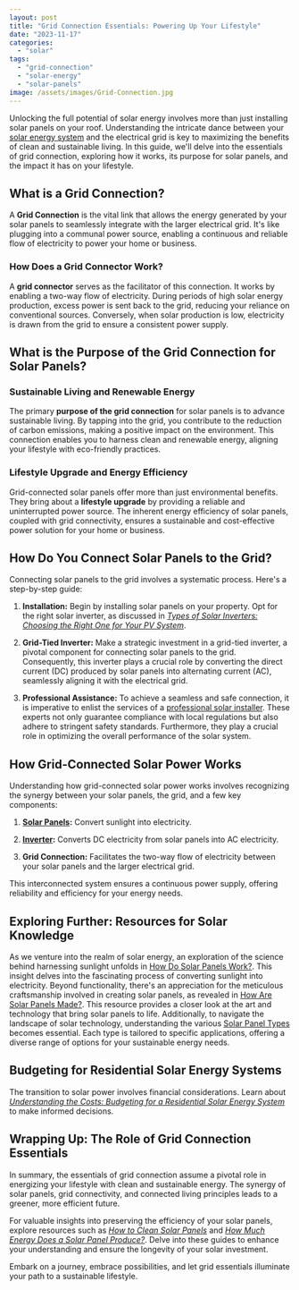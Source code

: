 ```yaml
---
layout: post
title: "Grid Connection Essentials: Powering Up Your Lifestyle"
date: "2023-11-17"
categories: 
  - "solar"
tags: 
  - "grid-connection"
  - "solar-energy"
  - "solar-panels"
image: /assets/images/Grid-Connection.jpg
---
```


Unlocking the full potential of solar energy involves more than just installing solar panels on your roof. Understanding the intricate dance between your [solar energy system](/how-is-a-solar-energy-system-composed/) and the electrical grid is key to maximizing the benefits of clean and sustainable living. In this guide, we'll delve into the essentials of grid connection, exploring how it works, its purpose for solar panels, and the impact it has on your lifestyle.

## What is a Grid Connection?

A **Grid Connection** is the vital link that allows the energy generated by your solar panels to seamlessly integrate with the larger electrical grid. It's like plugging into a communal power source, enabling a continuous and reliable flow of electricity to power your home or business.

### How Does a Grid Connector Work?

A **grid connector** serves as the facilitator of this connection. It works by enabling a two-way flow of electricity. During periods of high solar energy production, excess power is sent back to the grid, reducing your reliance on conventional sources. Conversely, when solar production is low, electricity is drawn from the grid to ensure a consistent power supply.

## What is the Purpose of the Grid Connection for Solar Panels?

### Sustainable Living and Renewable Energy

The primary **purpose of the grid connection** for solar panels is to advance sustainable living. By tapping into the grid, you contribute to the reduction of carbon emissions, making a positive impact on the environment. This connection enables you to harness clean and renewable energy, aligning your lifestyle with eco-friendly practices.

### Lifestyle Upgrade and Energy Efficiency

Grid-connected solar panels offer more than just environmental benefits. They bring about a **lifestyle upgrade** by providing a reliable and uninterrupted power source. The inherent energy efficiency of solar panels, coupled with grid connectivity, ensures a sustainable and cost-effective power solution for your home or business.

## How Do You Connect Solar Panels to the Grid?

Connecting solar panels to the grid involves a systematic process. Here's a step-by-step guide:

1. **Installation:** Begin by installing solar panels on your property. Opt for the right solar inverter, as discussed in _[Types of Solar Inverters: Choosing the Right One for Your PV System](/types-of-solar-inverters-choosing-the-right-one-for-your-pv-system/)_.

3. **Grid-Tied Inverter:** Make a strategic investment in a grid-tied inverter, a pivotal component for connecting solar panels to the grid. Consequently, this inverter plays a crucial role by converting the direct current (DC) produced by solar panels into alternating current (AC), seamlessly aligning it with the electrical grid.

5. **Professional Assistance:** To achieve a seamless and safe connection, it is imperative to enlist the services of a [professional solar installer](/). These experts not only guarantee compliance with local regulations but also adhere to stringent safety standards. Furthermore, they play a crucial role in optimizing the overall performance of the solar system.

## How Grid-Connected Solar Power Works

Understanding how grid-connected solar power works involves recognizing the synergy between your solar panels, the grid, and a few key components:

1. **[Solar Panels](/how-do-solar-panels-work/):** Convert sunlight into electricity.

3. **[Inverter](/solar-inverter-101-harnessing-the-suns-energy-efficiently/):** Converts DC electricity from solar panels into AC electricity.

5. **Grid Connection:** Facilitates the two-way flow of electricity between your solar panels and the larger electrical grid.

This interconnected system ensures a continuous power supply, offering reliability and efficiency for your energy needs.

## Exploring Further: Resources for Solar Knowledge

  
As we venture into the realm of solar energy, an exploration of the science behind harnessing sunlight unfolds in [How Do Solar Panels Work?](/how-do-solar-panels-work/). This insight delves into the fascinating process of converting sunlight into electricity. Beyond functionality, there's an appreciation for the meticulous craftsmanship involved in creating solar panels, as revealed in [How Are Solar Panels Made?](/how-are-solar-panels-made/). This resource provides a closer look at the art and technology that bring solar panels to life. Additionally, to navigate the landscape of solar technology, understanding the various [Solar Panel Types](/solar-panel-types/) becomes essential. Each type is tailored to specific applications, offering a diverse range of options for your sustainable energy needs.

## Budgeting for Residential Solar Energy Systems

The transition to solar power involves financial considerations. Learn about _[Understanding the Costs: Budgeting for a Residential Solar Energy System](/understanding-the-costs-budgeting-for-a-residential-solar-energy-system/)_ to make informed decisions.

## Wrapping Up: The Role of Grid Connection Essentials

In summary, the essentials of grid connection assume a pivotal role in energizing your lifestyle with clean and sustainable energy. The synergy of solar panels, grid connectivity, and connected living principles leads to a greener, more efficient future.

For valuable insights into preserving the efficiency of your solar panels, explore resources such as _[How to Clean Solar Panels](/how-to-clean-solar-panels/)_ and _[How Much Energy Does a Solar Panel Produce?](/how-much-energy-does-solar-panel-produce/)_. Delve into these guides to enhance your understanding and ensure the longevity of your solar investment.

  
Embark on a journey, embrace possibilities, and let grid essentials illuminate your path to a sustainable lifestyle.
